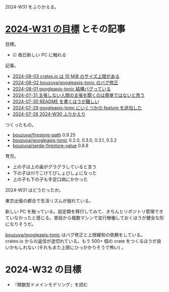2024-W31 をふりかえる。

# [2024-W31 の目標][2024-07-28] とその記事

目標。

- ☑ 毎日新しい PC に触れる

記事。

- [2024-08-03 crates.io は 10 MiB のサイズ上限がある][2024-08-03]
- [2024-08-02 bouzuya/googleapis-tonic のバグ修正][2024-08-02]
- [2024-08-01 googleapis-tonic 結構バグっている][2024-08-01]
- [2024-07-31 主張しない人間の主張を聞くのは簡単ではないと思う][2024-07-31]
- [2024-07-30 README を書くほうが難しい][2024-07-30]
- [2024-07-29 googleapis-tonic にいくつかの feature を追加した][2024-07-29]
- [2024-07-28 2024-W30 ふりかえり][2024-07-28]

つくったもの。

- [bouzuya/firestore-path] 0.9.25
- [bouzuya/googleapis-tonic] 0.2.0, 0.3.0, 0.3.1, 0.3.2
- [bouzuya/serde-firestore-value] 0.8.8

育児。

- 上の子は上の歯がグラグラしていると言う
- 下の子は川でこけてびしょびしょになった
- 上の子も下の子も手足口病にかかった

2024-W31 はどうだったか。

東京出張の都合で生活リズムが崩れている。

新しい PC を触っている。設定類を移行してみて、きちんとリポジトリ管理できていなかったと感じる。普段から複数マシンで並行稼働しておくほうが健全な形になりそうだ。

[bouzuya/googleapis-tonic] はバグ修正と上限緩和の依頼をしている。 crates.io からの返信が途切れている。もう 500+ 個の crate をつくるほうが良いかもしれない (それもまた上限にひっかかりそうで怖い) 。

# 2024-W32 の目標

- 『関数型ドメインモデリング』を読む

[2024-07-28]: https://blog.bouzuya.net/2024/07/28/
[2024-07-29]: https://blog.bouzuya.net/2024/07/29/
[2024-07-30]: https://blog.bouzuya.net/2024/07/30/
[2024-07-31]: https://blog.bouzuya.net/2024/07/31/
[2024-08-01]: https://blog.bouzuya.net/2024/08/01/
[2024-08-02]: https://blog.bouzuya.net/2024/08/02/
[2024-08-03]: https://blog.bouzuya.net/2024/08/03/
[bouzuya/firestore-path]: https://github.com/bouzuya/firestore-path
[bouzuya/googleapis-tonic]: https://github.com/bouzuya/googleapis-tonic
[bouzuya/serde-firestore-value]: https://github.com/bouzuya/serde-firestore-value
